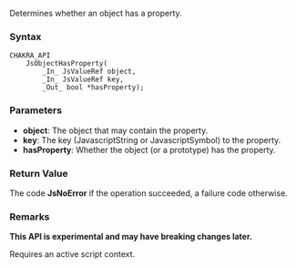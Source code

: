 Determines whether an object has a property.
### Syntax

```
CHAKRA_API
    JsObjectHasProperty(
        _In_ JsValueRef object,
        _In_ JsValueRef key,
        _Out_ bool *hasProperty);
```

### Parameters

* __object__: The object that may contain the property.
* __key__: The key (JavascriptString or JavascriptSymbol) to the property.
* __hasProperty__: Whether the object (or a prototype) has the property.

### Return Value
The code **JsNoError** if the operation succeeded, a failure code otherwise.

### Remarks
**This API is experimental and may have breaking changes later.**

Requires an active script context.

